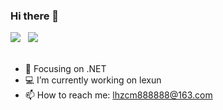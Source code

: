 
### Hi there 👋

<!--
**lhzcm/lhzcm** is a ✨ _special_ ✨ repository because its `README.md` (this file) appears on your GitHub profile.

Here are some ideas to get you started:

- 🔭 I’m currently working on ...
- 🌱 I’m currently learning ...
- 👯 I’m looking to collaborate on ...
- 🤔 I’m looking for help with ...
- 💬 Ask me about ...
- 📫 How to reach me: ...
- 😄 Pronouns: ...
- ⚡ Fun fact: ...
-->

![](https://github-readme-stats.vercel.app/api?username=lhzcm&show_icons=true&icon_color=CE1D2D&text_color=718096&bg_color=ffffff&hide_title=true)
&nbsp;
![](https://github-readme-stats.vercel.app/api/top-langs/?username=lhzcm&layout=compact&hide_border=true&hide_title=true)\
&nbsp;

- :orange_book: Focusing on .NET 
- 💻 I’m currently working on lexun
- 📫 How to reach me: lhzcm888888@163.com

